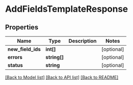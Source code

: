 # AddFieldsTemplateResponse

## Properties
Name | Type | Description | Notes
------------ | ------------- | ------------- | -------------
**new_field_ids** | **int[]** |  | [optional] 
**errors** | **string[]** |  | [optional] 
**status** | **string** |  | [optional] 

[[Back to Model list]](../README.md#documentation-for-models) [[Back to API list]](../README.md#documentation-for-api-endpoints) [[Back to README]](../README.md)


